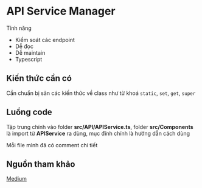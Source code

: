 # API Service Manager

Tính năng

- Kiểm soát các endpoint
- Dễ đọc
- Dễ maintain
- Typescript

## Kiến thức cần có

Cần chuẩn bị sãn các kiến thức về class như từ khoá ```static```, ```set```, ```get```, ```super```

## Luồng code

Tập trung chính vào folder **src/API/APIService.ts**, folder **src/Components** là import từ **APIService** ra dùng, mục đính chính là hướng dẫn cách dùng

Mỗi file mình đã có comment chi tiết

## Nguồn tham khảo

[Medium](https://rossbulat.medium.com/advanced-typescript-by-example-api-service-manager-7ea591f5eba8)
